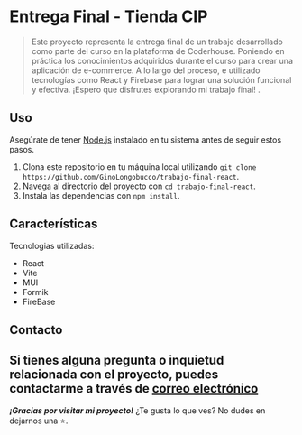 
# Entrega Final - Tienda CIP
> Este proyecto representa la entrega final de un trabajo desarrollado como parte del curso en la plataforma de Coderhouse.  Poniendo en práctica los conocimientos adquiridos durante el curso para crear una aplicación de e-commerce. A lo largo del proceso, e utilizado tecnologías como React y Firebase para lograr una solución funcional y efectiva. ¡Espero que disfrutes explorando mi trabajo final! .
## Uso
Asegúrate de tener [Node.js](https://nodejs.org/) instalado en tu sistema antes de seguir estos pasos.
1. Clona este repositorio en tu máquina local utilizando `git clone https://github.com/GinoLongobucco/trabajo-final-react`.
2. Navega al directorio del proyecto con `cd trabajo-final-react`.
3. Instala las dependencias con `npm install`.
## Características
Tecnologias utilizadas:
- React
- Vite
- MUI
- Formik
- FireBase
## Contacto
Si tienes alguna pregunta o inquietud relacionada con el proyecto, puedes contactarme a través de [correo electrónico](mailto:gino_longob@hotmail.com)
---
***¡Gracias por visitar mi proyecto!*** ¿Te gusta lo que ves? No dudes en dejarnos una ⭐️.
